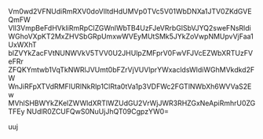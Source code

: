 Vm0wd2VFNUdiRmRXV0doVlltdHdUMVp0TVc5V01WbDNXa1JTV0ZKdGVEQmFW
Vll3VmpBeFdHVkliRmRpClZGWnlWbTB4UzFJeVRrbGlSbVJYQ2sweFNsRldi
WGhoVXpKT2MxZHVSbGRpUmxwWVEyMUtSMk5JYkZoVwpNMUpvVjFaa1UxWXhT
blZVYkZacFVtNUNWVkV5TVV0U2JHUlpZMFprV0FwVFJVcEZWbXRTUzFVeFRr
ZFQKYmtwb1VqTkNWRlJVUmt0bFZrVjVUVlprYWxacldsWldiWGhMVkdkd2FW
WnJiRFpXTVdRMFlURlNkRlp1ClRta0tVa1p3VDFWc2FGTlNWbXh6WVVaS2Ew
MVhlSHBWYkZKelZWWldXRTlWZUdGU2VrWjJWR3RHZGxNeApiRmhrU0ZGTFEy
NUdlR0ZCUFQwS0NuUjJhQT09CgpzYW0=

uuj
